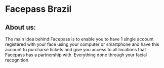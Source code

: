 # Facepass Brazil

## About us:

The main Idea behind Facepass is to enable you to have 1 single account registered with your face using your computer or smartphone and have this account to purcharse tickets and give you access to all locations that Facepass has a partnership with. Everything done through your facial recognition.
